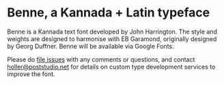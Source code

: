 Benne, a Kannada + Latin typeface
==================================

Benne is a Kannada text font developed by John Harrington. 
The style and weights are designed to harmonise with EB Garamond, originally designed by Georg Duffner.
Benne will be available via Google Fonts.

Please do [file issues](https://github.com/misemefein/Benne/issues) with any comments or questions, and contact <holler@poststudio.net> for details on custom type development services to improve the font.
